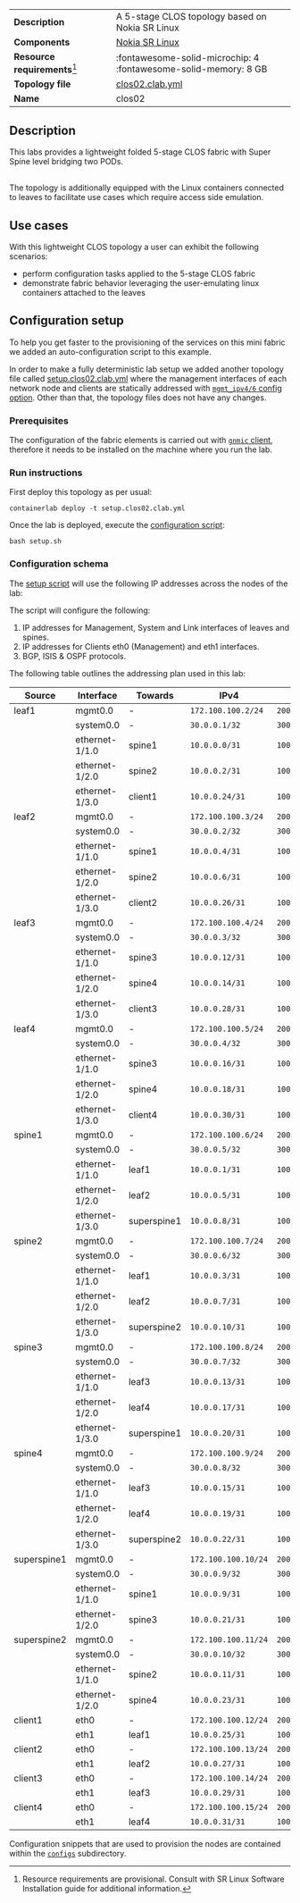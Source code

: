 |                               |                                                                      |
| ----------------------------- | -------------------------------------------------------------------- |
| **Description**               | A 5-stage CLOS topology based on Nokia SR Linux                      |
| **Components**                | [Nokia SR Linux][srl]                                                |
| **Resource requirements**[^1] | :fontawesome-solid-microchip: 4 <br/>:fontawesome-solid-memory: 8 GB |
| **Topology file**             | [clos02.clab.yml][topofile]                                          |
| **Name**                      | clos02                                                               |

## Description
This labs provides a lightweight folded 5-stage CLOS fabric with Super Spine level bridging two PODs.

<div class="mxgraph" style="max-width:100%;border:1px solid transparent;margin:0 auto; display:block;" data-mxgraph="{&quot;page&quot;:7,&quot;zoom&quot;:1.5,&quot;highlight&quot;:&quot;#0000ff&quot;,&quot;nav&quot;:true,&quot;check-visible-state&quot;:true,&quot;resize&quot;:true,&quot;url&quot;:&quot;https://raw.githubusercontent.com/srl-labs/containerlab/diagrams/containerlab.drawio&quot;}"></div>

The topology is additionally equipped with the Linux containers connected to leaves to facilitate use cases which require access side emulation.

## Use cases
With this lightweight CLOS topology a user can exhibit the following scenarios:

* perform configuration tasks applied to the 5-stage CLOS fabric
* demonstrate fabric behavior leveraging the user-emulating linux containers attached to the leaves

## Configuration setup
To help you get faster to the provisioning of the services on this mini fabric we added an auto-configuration script to this example.

In order to make a fully deterministic lab setup we added another topology file called [setup.clos02.clab.yml][setup-topofile] where the management interfaces of each network node and clients are statically addressed with [`mgmt_ipv4/6` config option](../manual/nodes.md#mgmt_ipv4). Other than that, the topology files does not have any changes.

### Prerequisites
The configuration of the fabric elements is carried out with [`gnmic` client](https://gnmic.kmrd.dev/install/), therefore it needs to be installed on the machine where you run the lab.

### Run instructions
First deploy this topology as per usual:

```
containerlab deploy -t setup.clos02.clab.yml
```

Once the lab is deployed, execute the [configuration script][setup-script]:

```
bash setup.sh
```



### Configuration schema
The [setup script][setup-script] will use the following IP addresses across the nodes of the lab:


The script will configure the following:

1. IP addresses for Management, System and Link interfaces of leaves and spines.
2. IP addresses for Clients eth0 (Management) and eth1 interfaces.
3. BGP, ISIS & OSPF protocols.

The following table outlines the addressing plan used in this lab:

| Source      | Interface      | Towards     | IPv4                | IPv6                      |
| ----------- | -------------- | ----------- | ------------------- | ------------------------- |
| leaf1       | mgmt0.0        | -           | `172.100.100.2/24`  | `2001:172:100:100::2/64`  |
|             | system0.0      | -           | `30.0.0.1/32`       | `3000:30:0:0::1/128`      |
|             | ethernet-1/1.0 | spine1      | `10.0.0.0/31`       | `1000:10:0:0::0/127`      |
|             | ethernet-1/2.0 | spine2      | `10.0.0.2/31`       | `1000:10:0:0::2/127`      |
|             | ethernet-1/3.0 | client1     | `10.0.0.24/31`      | `1000:10:0:0::24/127`     |
| leaf2       | mgmt0.0        | -           | `172.100.100.3/24`  | `2001:172:100:100::3/64`  |
|             | system0.0      | -           | `30.0.0.2/32`       | `3000:30:0:0::2/128`      |
|             | ethernet-1/1.0 | spine1      | `10.0.0.4/31`       | `1000:10:0:0::4/127`      |
|             | ethernet-1/2.0 | spine2      | `10.0.0.6/31`       | `1000:10:0:0::6/127`      |
|             | ethernet-1/3.0 | client2     | `10.0.0.26/31`      | `1000:10:0:0::26/127`     |
| leaf3       | mgmt0.0        | -           | `172.100.100.4/24`  | `2001:172:100:100::4/64`  |
|             | system0.0      | -           | `30.0.0.3/32`       | `3000:30:0:0::3/128`      |
|             | ethernet-1/1.0 | spine3      | `10.0.0.12/31`      | `1000:10:0:0::12/127`     |
|             | ethernet-1/2.0 | spine4      | `10.0.0.14/31`      | `1000:10:0:0::14/127`     |
|             | ethernet-1/3.0 | client3     | `10.0.0.28/31`      | `1000:10:0:0::28/127`     |
| leaf4       | mgmt0.0        | -           | `172.100.100.5/24`  | `2001:172:100:100::5/64`  |
|             | system0.0      | -           | `30.0.0.4/32`       | `3000:30:0:0::4/128`      |
|             | ethernet-1/1.0 | spine3      | `10.0.0.16/31`      | `1000:10:0:0::16/127`     |
|             | ethernet-1/2.0 | spine4      | `10.0.0.18/31`      | `1000:10:0:0::18/127`     |
|             | ethernet-1/3.0 | client4     | `10.0.0.30/31`      | `1000:10:0:0::30/127`     |
| spine1      | mgmt0.0        | -           | `172.100.100.6/24`  | `2001:172:100:100::6/64`  |
|             | system0.0      | -           | `30.0.0.5/32`       | `3000:30:0:0::5/128`      |
|             | ethernet-1/1.0 | leaf1       | `10.0.0.1/31`       | `1000:10:0:0::1/127`      |
|             | ethernet-1/2.0 | leaf2       | `10.0.0.5/31`       | `1000:10:0:0::5/127`      |
|             | ethernet-1/3.0 | superspine1 | `10.0.0.8/31`       | `1000:10:0:0::8/127`      |
| spine2      | mgmt0.0        | -           | `172.100.100.7/24`  | `2001:172:100:100::7/64`  |
|             | system0.0      | -           | `30.0.0.6/32`       | `3000:30:0:0::6/128`      |
|             | ethernet-1/1.0 | leaf1       | `10.0.0.3/31`       | `1000:10:0:0::3/127`      |
|             | ethernet-1/2.0 | leaf2       | `10.0.0.7/31`       | `1000:10:0:0::7/127`      |
|             | ethernet-1/3.0 | superspine2 | `10.0.0.10/31`      | `1000:10:0:0::10/127`     |
| spine3      | mgmt0.0        | -           | `172.100.100.8/24`  | `2001:172:100:100::8/64`  |
|             | system0.0      | -           | `30.0.0.7/32`       | `3000:30:0:0::7/128`      |
|             | ethernet-1/1.0 | leaf3       | `10.0.0.13/31`      | `1000:10:0:0::13/127`     |
|             | ethernet-1/2.0 | leaf4       | `10.0.0.17/31`      | `1000:10:0:0::17/127`     |
|             | ethernet-1/3.0 | superspine1 | `10.0.0.20/31`      | `1000:10:0:0::20/127`     |
| spine4      | mgmt0.0        | -           | `172.100.100.9/24`  | `2001:172:100:100::9/64`  |
|             | system0.0      | -           | `30.0.0.8/32`       | `3000:30:0:0::8/128`      |
|             | ethernet-1/1.0 | leaf3       | `10.0.0.15/31`      | `1000:10:0:0::15/127`     |
|             | ethernet-1/2.0 | leaf4       | `10.0.0.19/31`      | `1000:10:0:0::19/127`     |
|             | ethernet-1/3.0 | superspine2 | `10.0.0.22/31`      | `1000:10:0:0::22/127`     |
| superspine1 | mgmt0.0        | -           | `172.100.100.10/24` | `2001:172:100:100::10/64` |
|             | system0.0      | -           | `30.0.0.9/32`       | `3000:30:0:0::9/128`      |
|             | ethernet-1/1.0 | spine1      | `10.0.0.9/31`       | `1000:10:0:0::9/127`      |
|             | ethernet-1/2.0 | spine3      | `10.0.0.21/31`      | `1000:10:0:0::21/127`     |
| superspine2 | mgmt0.0        | -           | `172.100.100.11/24` | `2001:172:100:100::11/64` |
|             | system0.0      | -           | `30.0.0.10/32`      | `3000:30:0:0::10/128`     |
|             | ethernet-1/1.0 | spine2      | `10.0.0.11/31`      | `1000:10:0:0::11/127`     |
|             | ethernet-1/2.0 | spine4      | `10.0.0.23/31`      | `1000:10:0:0::23/127`     |
| client1     | eth0           | -           | `172.100.100.12/24` | `2001:172:100:100::12/64` |
|             | eth1           | leaf1       | `10.0.0.25/31`      | `1000:10:0:0::25/127`     |
| client2     | eth0           | -           | `172.100.100.13/24` | `2001:172:100:100::13/64` |
|             | eth1           | leaf2       | `10.0.0.27/31`      | `1000:10:0:0::27/127`     |
| client3     | eth0           | -           | `172.100.100.14/24` | `2001:172:100:100::14/64` |
|             | eth1           | leaf3       | `10.0.0.29/31`      | `1000:10:0:0::29/127`     |
| client4     | eth0           | -           | `172.100.100.15/24` | `2001:172:100:100::15/64` |
|             | eth1           | leaf4       | `10.0.0.31/31`      | `1000:10:0:0::31/127`     |

Configuration snippets that are used to provision the nodes are contained within the [`configs`](https://github.com/srl-labs/containerlab/tree/master/lab-examples/clos02/configs) subdirectory.

[srl]: https://www.nokia.com/networks/products/service-router-linux-NOS/
[topofile]: https://github.com/srl-labs/containerlab/tree/master/lab-examples/clos02/clos02.clab.yml
[setup-topofile]: https://github.com/srl-labs/containerlab/tree/master/lab-examples/clos02/setup.clos02.clab.yml
[setup-script]: https://github.com/srl-labs/containerlab/tree/master/lab-examples/clos02/setup.sh

[^1]: Resource requirements are provisional. Consult with SR Linux Software Installation guide for additional information.

<script type="text/javascript" src="https://cdn.jsdelivr.net/gh/hellt/drawio-js@main/embed2.js" async></script>